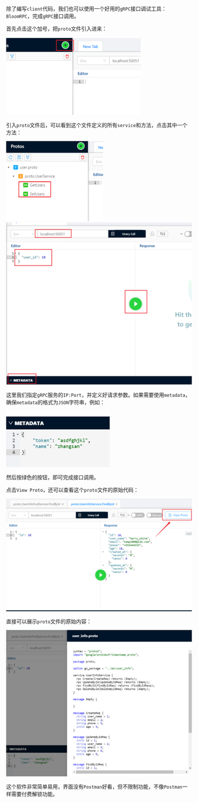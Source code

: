 除了编写`client`代码，我们也可以使用一个好用的`gRPC`接口调试工具：`BloomRPC`，完成`gRPC`接口调用。

首先点击这个加号，把`proto`文件引入进来：

<img src="image/image-20231125000429485.png" alt="image-20231125000429485" style="zoom:50%;" />

引入`proto`文件后，可以看到这个文件定义的所有`service`和方法，点击其中一个方法：

<img src="image/image-20231125000503711.png" alt="image-20231125000503711" style="zoom:50%;" />

<img src="image/image-20231125000524084.png" alt="image-20231125000524084" style="zoom:50%;" />

这里我们指定`gRPC`服务的`IP:Port`，并定义好请求参数。如果需要使用`metadata`，确保`metadata`的格式为`JSON`字符串，例如：

<img src="image/image-20240229112210110.png" alt="image-20240229112210110" style="zoom:70%;" />

然后按绿色的按钮，即可完成接口调用。

点击`View Proto`，还可以查看这个`proto`文件的原始代码：

<img src="image/image-20240229112300627.png" alt="image-20240229112300627" style="zoom:50%;" />

直接可以展示`proto`文件的原始内容：

<img src="image/image-20240229112358651.png" alt="image-20240229112358651" style="zoom:50%;" />

这个软件非常简单易用，界面没有`Postman`好看，但不限制功能，不像`Postman`一样需要付费解锁功能。